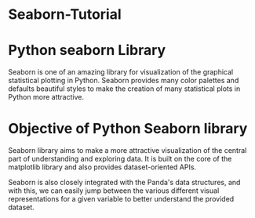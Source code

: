 # Seaborn-Tutorial

# Python seaborn Library
Seaborn is one of an amazing library for visualization of the graphical statistical plotting in Python. Seaborn provides many color palettes and defaults beautiful styles to make the creation of many statistical plots in Python more attractive.

# Objective of Python Seaborn library
Seaborn library aims to make a more attractive visualization of the central part of understanding and exploring data. It is built on the core of the matplotlib library and also provides dataset-oriented APIs.

Seaborn is also closely integrated with the Panda's data structures, and with this, we can easily jump between the various different visual representations for a given variable to better understand the provided dataset.
